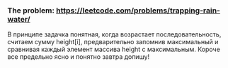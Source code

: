 ### The problem: https://leetcode.com/problems/trapping-rain-water/

В принципе задачка понятная, когда возрастает последовательность, считаем сумму height[i], предварительно запомнив максимальный и сравнивая каждый элемент массива height с максимальным. Короче все предельно ясно и понятно завтра допишу!